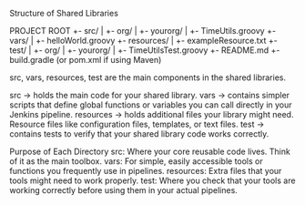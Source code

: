 Structure of Shared Libraries

PROJECT ROOT
+- src/
|   +- org/
|       +- yourorg/
|           +- TimeUtils.groovy
+- vars/
|   +- helloWorld.groovy
+- resources/
|   +- exampleResource.txt
+- test/
|   +- org/
|       +- yourorg/
|           +- TimeUtilsTest.groovy
+- README.md
+- build.gradle (or pom.xml if using Maven)

src, vars, resources, test are the main components in the shared libraries.

src -> holds the main code for your shared library.
vars -> contains simpler scripts that define global functions or variables you can call directly in your Jenkins pipeline.
resources -> holds additional files your library might need. Resource files like configuration files, templates, or text files.
test -> contains tests to verify that your shared library code works correctly.

Purpose of Each Directory
src: Where your core reusable code lives. Think of it as the main toolbox.
vars: For simple, easily accessible tools or functions you frequently use in pipelines.
resources: Extra files that your tools might need to work properly.
test: Where you check that your tools are working correctly before using them in your actual pipelines.


